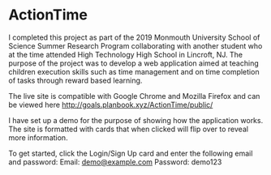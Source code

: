 # ActionTime
I completed this project as part of the 2019 Monmouth University School of Science Summer Research Program collaborating with another student who at the time attended High Technology High School in Lincroft, NJ. The purpose of the project was to develop a web application aimed at teaching children execution skills such as time management and on time completion of tasks through reward based learning.

The live site is compatible with Google Chrome and Mozilla Firefox and can be viewed here http://goals.planbook.xyz/ActionTime/public/

I have set up a demo for the purpose of showing how the application works. The site is formatted with cards that when clicked will flip over to reveal more information.

To get started, click the Login/Sign Up card and enter the following email and password:
Email: demo@example.com
Password: demo123
